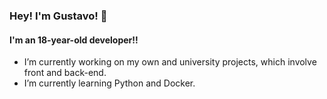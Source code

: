 ### Hey! I'm Gustavo! 👋
  #### I'm an 18-year-old developer!!
  
-  I’m currently working on my own and university projects, which involve front and back-end.
-  I’m currently learning Python and Docker.
